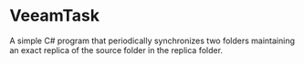 # VeeamTask
A simple C# program that periodically synchronizes two folders maintaining an exact replica of the source folder in the replica folder.
